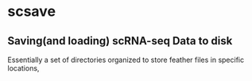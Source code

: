# scsave

## Saving(and loading) scRNA-seq Data to disk

Essentially a set of directories organized to store feather files in specific locations,
